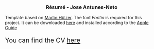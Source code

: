 <h3 align="center">
    Résumé - Jose Antunes-Neto
</h3>


Template based on [Martin Hölzer](https://www.overleaf.com/latex/templates/simple-short-cv/pfrrhrjjpzhv). The font _Fontin_ is required for this project. It can be downloaded [here](https://www.exljbris.com/fontin.html) and installed according to the [Apple Guide](https://support.apple.com/guide/font-book/install-and-validate-fonts-fntbk1000/mac)

<p style = "font-size:21px">
  You can find the CV <a href="cv.pdf">here</a>
</p>
